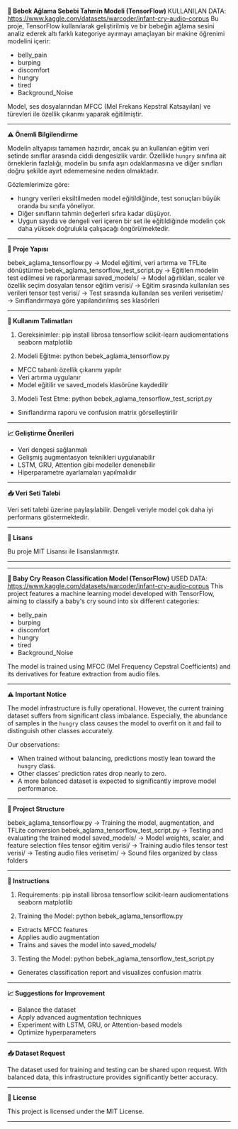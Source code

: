 **👶 Bebek Ağlama Sebebi Tahmin Modeli (TensorFlow)**
KULLANILAN DATA: https://www.kaggle.com/datasets/warcoder/infant-cry-audio-corpus
Bu proje, TensorFlow kullanılarak geliştirilmiş ve bir bebeğin ağlama sesini analiz ederek altı farklı kategoriye ayırmayı amaçlayan bir makine öğrenimi modelini içerir:

* belly\_pain
* burping
* discomfort
* hungry
* tired
* Background\_Noise

Model, ses dosyalarından MFCC (Mel Frekans Kepstral Katsayıları) ve türevleri ile özellik çıkarımı yaparak eğitilmiştir.

---

**⚠️ Önemli Bilgilendirme**

Modelin altyapısı tamamen hazırdır, ancak şu an kullanılan eğitim veri setinde sınıflar arasında ciddi dengesizlik vardır. Özellikle `hungry` sınıfına ait örneklerin fazlalığı, modelin bu sınıfa aşırı odaklanmasına ve diğer sınıfları doğru şekilde ayırt edememesine neden olmaktadır.

Gözlemlerimize göre:

* hungry verileri eksiltilmeden model eğitildiğinde, test sonuçları büyük oranda bu sınıfa yöneliyor.
* Diğer sınıfların tahmin değerleri sıfıra kadar düşüyor.
* Uygun sayıda ve dengeli veri içeren bir set ile eğitildiğinde modelin çok daha yüksek doğrulukla çalışacağı öngörülmektedir.

---

**📂 Proje Yapısı**

bebek\_aglama\_tensorflow\.py → Model eğitimi, veri artırma ve TFLite dönüştürme
bebek\_aglama\_tensorflow\_test\_script.py → Eğitilen modelin test edilmesi ve raporlanması
saved\_models/ → Model ağırlıkları, scaler ve özellik seçim dosyaları
tensor eğitim verisi/ → Eğitim sırasında kullanılan ses verileri
tensor test verisi/ → Test sırasında kullanılan ses verileri
verisetim/ → Sınıflandırmaya göre yapılandırılmış ses klasörleri

---

**🚀 Kullanım Talimatları**

1. Gereksinimler:
   pip install librosa tensorflow scikit-learn audiomentations seaborn matplotlib

2. Modeli Eğitme:
   python bebek\_aglama\_tensorflow\.py

* MFCC tabanlı özellik çıkarımı yapılır
* Veri artırma uygulanır
* Model eğitilir ve saved\_models klasörüne kaydedilir

3. Modeli Test Etme:
   python bebek\_aglama\_tensorflow\_test\_script.py

* Sınıflandırma raporu ve confusion matrix görselleştirilir

---

**📈 Geliştirme Önerileri**

* Veri dengesi sağlanmalı
* Gelişmiş augmentasyon teknikleri uygulanabilir
* LSTM, GRU, Attention gibi modeller denenebilir
* Hiperparametre ayarlamaları yapılmalıdır

---

**📥 Veri Seti Talebi**

Veri seti talebi üzerine paylaşılabilir. Dengeli veriyle model çok daha iyi performans göstermektedir.

---

**📝 Lisans**

Bu proje MIT Lisansı ile lisanslanmıştır.

---

---

**👶 Baby Cry Reason Classification Model (TensorFlow)**
USED DATA: https://www.kaggle.com/datasets/warcoder/infant-cry-audio-corpus
This project features a machine learning model developed with TensorFlow, aiming to classify a baby's cry sound into six different categories:

* belly\_pain
* burping
* discomfort
* hungry
* tired
* Background\_Noise

The model is trained using MFCC (Mel Frequency Cepstral Coefficients) and its derivatives for feature extraction from audio files.

---

**⚠️ Important Notice**

The model infrastructure is fully operational. However, the current training dataset suffers from significant class imbalance. Especially, the abundance of samples in the `hungry` class causes the model to overfit on it and fail to distinguish other classes accurately.

Our observations:

* When trained without balancing, predictions mostly lean toward the `hungry` class.
* Other classes’ prediction rates drop nearly to zero.
* A more balanced dataset is expected to significantly improve model performance.

---

**📂 Project Structure**

bebek\_aglama\_tensorflow\.py → Training the model, augmentation, and TFLite conversion
bebek\_aglama\_tensorflow\_test\_script.py → Testing and evaluating the trained model
saved\_models/ → Model weights, scaler, and feature selection files
tensor eğitim verisi/ → Training audio files
tensor test verisi/ → Testing audio files
verisetim/ → Sound files organized by class folders

---

**🚀 Instructions**

1. Requirements:
   pip install librosa tensorflow scikit-learn audiomentations seaborn matplotlib

2. Training the Model:
   python bebek\_aglama\_tensorflow\.py

* Extracts MFCC features
* Applies audio augmentation
* Trains and saves the model into saved\_models/

3. Testing the Model:
   python bebek\_aglama\_tensorflow\_test\_script.py

* Generates classification report and visualizes confusion matrix

---

**📈 Suggestions for Improvement**

* Balance the dataset
* Apply advanced augmentation techniques
* Experiment with LSTM, GRU, or Attention-based models
* Optimize hyperparameters

---

**📥 Dataset Request**

The dataset used for training and testing can be shared upon request. With balanced data, this infrastructure provides significantly better accuracy.

---

**📝 License**

This project is licensed under the MIT License.

---
